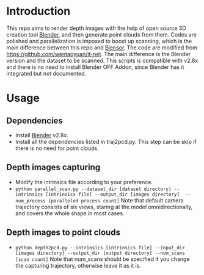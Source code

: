 # Introduction
This repo aims to render depth images with the help of open source 3D creation tool [Blender](https://www.blender.org/), and then generate point clouds from them. Codes are polished and parallelization is imposed to boost up scanning, which is the main difference between this repo and [Blensor](https://www.blensor.org/). The code are modified from https://github.com/wentaoyuan/it-net. The main difference is the Blender version and the dataset to be scanned. This scripts is compatible with v2.8x and there is no need to install Blender OFF Addon, since Blender has it integrated but not documented.

# Usage
## Dependencies
- Install [Blender](https://blender.org/download) v2.8x.
- Install all the dependencies listed in traj2pcd.py. This step can be skip if there is no need for point clouds.
## Depth images capturing
- Modify the intrinsics file according to your preference.
- `python parallel_scan.py --dataset_dir [dataset directory] --intrinsics [intrinsics file] --output_dir [images directory]  --num_process [paralleled process count]` Note that default camera trajectory consists of six views, staring at the model omnidirectionally, and covers the whole shape in most cases.
## Depth images to point clouds
- `python depth2pcd.py --intrinsics [intrinsics file] --input_dir [images directory] --output_dir [output directory] --num_scans [scan count]` Note that num_scans should be specified if you change the capturing trajectory, otherwise leave it as it is.

